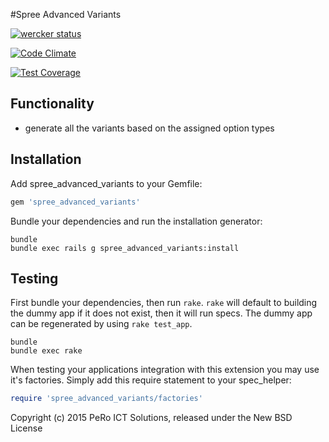 #Spree Advanced Variants

[![wercker status](https://app.wercker.com/status/27692e20a7cf1bf50937d3e1654e89a7/m "wercker status")](https://app.wercker.com/project/bykey/27692e20a7cf1bf50937d3e1654e89a7)

[![Code Climate](https://codeclimate.com/github/pero-ict-solutions/spree_advanced_variants/badges/gpa.svg)](https://codeclimate.com/github/pero-ict-solutions/spree_advanced_variants)

[![Test Coverage](https://codeclimate.com/github/pero-ict-solutions/spree_advanced_variants/badges/coverage.svg)](https://codeclimate.com/github/pero-ict-solutions/spree_advanced_variants)


## Functionality

* generate all the variants based on the assigned option types


## Installation

Add spree_advanced_variants to your Gemfile:

```ruby
gem 'spree_advanced_variants'
```

Bundle your dependencies and run the installation generator:

```shell
bundle
bundle exec rails g spree_advanced_variants:install
```

## Testing


First bundle your dependencies, then run `rake`. `rake` will default to building the dummy app if it does not exist, then it will run specs. The dummy app can be regenerated by using `rake test_app`.

```shell
bundle
bundle exec rake
```

When testing your applications integration with this extension you may use it's factories.
Simply add this require statement to your spec_helper:

```ruby
require 'spree_advanced_variants/factories'
```

Copyright (c) 2015 PeRo ICT Solutions, released under the New BSD License
